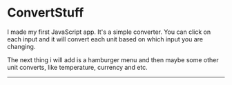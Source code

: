 # ConvertStuff

I made my first JavaScript app. It's a simple converter. You can click on each input and it will convert each unit based on which input you are changing.

The next thing i will add is a hamburger menu and then maybe some other unit converts, like temperature, currency and etc.

---
